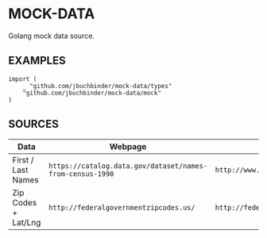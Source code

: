 # MOCK-DATA

Golang mock data source.

## EXAMPLES

```
import (
	_ "github.com/jbuchbinder/mock-data/types"
	"github.com/jbuchbinder/mock-data/mock"
)
```

## SOURCES

| Data | Webpage | Link |
| --- | --- | --- |
| First / Last Names | `https://catalog.data.gov/dataset/names-from-census-1990` | `http://www.census.gov/topics/population/genealogy/data/1990_census/1990_census_namefiles.html` |
| Zip Codes + Lat/Lng | `http://federalgovernmentzipcodes.us/` | `http://federalgovernmentzipcodes.us/free-zipcode-database-Primary.csv` |

